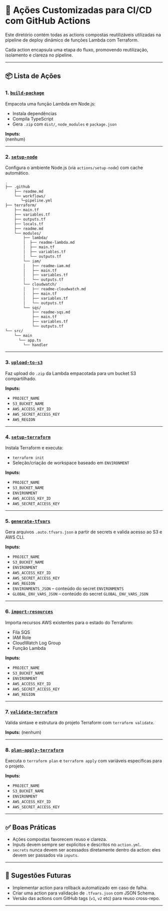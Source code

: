 # 📁 Ações Customizadas para CI/CD com GitHub Actions

Este diretório contém todas as actions compostas reutilizáveis utilizadas na pipeline de deploy dinâmico de funções Lambda com Terraform.

Cada action encapsula uma etapa do fluxo, promovendo reutilização, isolamento e clareza no pipeline.

---

## 📦 Lista de Ações

### 1. [`build-package`](./build-package)
Empacota uma função Lambda em Node.js:
- Instala dependências
- Compila TypeScript
- Gera `.zip` com `dist/`, `node_modules` e `package.json`

**Inputs:**  
(nenhum)

---

### 2. [`setup-node`](./setup-node)
Configura o ambiente Node.js (via `actions/setup-node`) com cache automático.

```bash
.
├── .github
    ├── readme.md
    └── workflows/
       └─pipeline.yml
├── terraform/
    ├── main.tf
    ├── variables.tf
    ├── outputs.tf
    ├── locals.tf
    ├── readme.md
    └── modules/
        ├── lambda/
        │  ├── readme-lambda.md
        │  ├── main.tf
        │  ├── variables.tf
        │  └── outputs.tf
        └── iam/
        │   ├── readme-iam.md
        │   ├── main.tf
        │   ├── variables.tf
        │   └── outputs.tf
        └── cloudwatch/
        │   ├── readme-cloudwatch.md
        │   ├── main.tf
        │   ├── variables.tf
        │   └── outputs.tf
        └── sqs/
            ├── readme-sqs.md
            ├── main.tf
            ├── variables.tf
            └── outputs.tf
└── src/
    └── main
      └── app.ts
        └── handler
```

---

### 3. [`upload-to-s3`](./upload-to-s3)
Faz upload do `.zip` da Lambda empacotada para um bucket S3 compartilhado.

**Inputs:**
- `PROJECT_NAME`
- `S3_BUCKET_NAME`
- `AWS_ACCESS_KEY_ID`
- `AWS_SECRET_ACCESS_KEY`
- `AWS_REGION`

---

### 4. [`setup-terraform`](./setup-terraform)
Instala Terraform e executa:
- `terraform init`
- Seleção/criação de workspace baseado em `ENVIRONMENT`

**Inputs:**
- `PROJECT_NAME`
- `S3_BUCKET_NAME`
- `ENVIRONMENT`
- `AWS_ACCESS_KEY_ID`
- `AWS_SECRET_ACCESS_KEY`

---

### 5. [`generate-tfvars`](./generate-tfvars)
Gera arquivos `.auto.tfvars.json` a partir de secrets e valida acesso ao S3 e AWS CLI.

**Inputs:**
- `PROJECT_NAME`
- `S3_BUCKET_NAME`
- `ENVIRONMENT`
- `AWS_ACCESS_KEY_ID`
- `AWS_SECRET_ACCESS_KEY`
- `AWS_REGION`
- `ENVIRONMENTS_JSON` – conteúdo do secret `ENVIRONMENTS`
- `GLOBAL_ENV_VARS_JSON` – conteúdo do secret `GLOBAL_ENV_VARS_JSON`

---

### 6. [`import-resources`](./import-resources)
Importa recursos AWS existentes para o estado do Terraform:
- Fila SQS
- IAM Role
- CloudWatch Log Group
- Função Lambda

**Inputs:**
- `PROJECT_NAME`
- `S3_BUCKET_NAME`
- `ENVIRONMENT`
- `AWS_ACCESS_KEY_ID`
- `AWS_SECRET_ACCESS_KEY`
- `AWS_REGION`

---

### 7. [`validate-terraform`](./validate-terraform)
Valida sintaxe e estrutura do projeto Terraform com `terraform validate`.

**Inputs:**
(nenhum)

---

### 8. [`plan-apply-terraform`](./plan-apply-terraform)
Executa o `terraform plan` e `terraform apply` com variáveis específicas para o projeto.

**Inputs:**
- `PROJECT_NAME`
- `S3_BUCKET_NAME`
- `ENVIRONMENT`
- `AWS_ACCESS_KEY_ID`
- `AWS_SECRET_ACCESS_KEY`

---

## ✅ Boas Práticas

- Ações compostas favorecem reuso e clareza.
- Inputs devem sempre ser explícitos e descritos no `action.yml`.
- `secrets` nunca devem ser acessados diretamente dentro da action: eles devem ser passados via `inputs`.

---

## 🧩 Sugestões Futuras

- Implementar action para rollback automatizado em caso de falha.
- Criar uma action para validação de `.tfvars.json` com JSON Schema.
- Versão das actions com GitHub tags (`v1`, `v2` etc) para reuso cross-repo.

---

